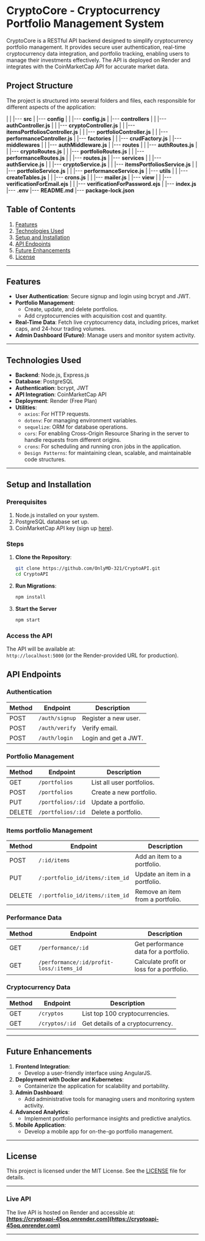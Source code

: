# **CryptoCore - Cryptocurrency Portfolio Management System**

CryptoCore is a RESTful API backend designed to simplify cryptocurrency portfolio management. It provides secure user authentication, real-time cryptocurrency data integration, and portfolio tracking, enabling users to manage their investments effectively. The API is deployed on Render and integrates with the CoinMarketCap API for accurate market data.

## **Project Structure**
The project is structured into several folders and files, each responsible for different aspects of the application:

|
|
|--- **src**
|   |--- **config**
|   |   |--- **config.js**
|   |--- **controllers**
|   |   |--- **authController.js**
|   |   |--- **cryptoController.js**
|   |   |--- **itemsPortfoliosController.js**
|   |   |--- **portfolioController.js**
|   |   |--- **performanceController.js**
|   |--- **factories**
|   |   |--- **crudFactory.js**
|   |--- **middlewares**
|   |   |--- **authMiddleware.js**
|   |--- **routes**
|   |   |--- **authRoutes.js**
|   |   |--- **cryptoRoutes.js**
|   |   |--- **portfolioRoutes.js**
|   |   |--- **performanceRoutes.js**
|   |   |--- **routes.js**
|   |--- **services**
|   |   |--- **authService.js**
|   |   |--- **cryptoService.js**
|   |   |--- **itemsPortfoliosService.js**
|   |   |--- **portfolioService.js**
|   |   |--- **performanceService.js**
|   |--- **utils**
|   |   |--- **createTables.js**
|   |   |--- **crons.js**
|   |   |--- **mailer.js**
|   |--- **view**
|   |   |--- **verificationForEmail.ejs**
|   |   |--- **verificationForPassword.ejs**
|   |--- **index.js**
|--- **.env**
|--- **README.md**
|--- **package-lock.json**


## **Table of Contents**
1. [Features](#features)  
2. [Technologies Used](#technologies-used)  
3. [Setup and Installation](#setup-and-installation)  
4. [API Endpoints](#api-endpoints)  
5. [Future Enhancements](#future-enhancements)  
6. [License](#license)

---

## **Features**
- **User Authentication**: Secure signup and login using bcrypt and JWT.  
- **Portfolio Management**:  
  - Create, update, and delete portfolios.  
  - Add cryptocurrencies with acquisition cost and quantity.  
- **Real-Time Data**: Fetch live cryptocurrency data, including prices, market caps, and 24-hour trading volumes.  
- **Admin Dashboard (Future)**: Manage users and monitor system activity.  

---

## **Technologies Used**
- **Backend**: Node.js, Express.js  
- **Database**: PostgreSQL  
- **Authentication**: bcrypt, JWT  
- **API Integration**: CoinMarketCap API  
- **Deployment**: Render (Free Plan)  
- **Utilities**:  
  - `axios`: For HTTP requests.  
  - `dotenv`: For managing environment variables.  
  - `sequelize`: ORM for database operations.  
  - `cors`: For enabling Cross-Origin Resource Sharing in the server to handle requests from different origins.  
  - `crons`: For scheduling and running cron jobs in the application.  
  - `Design Patterns`: for maintaining clean, scalable, and maintainable code structures.  

---

## **Setup and Installation**

### **Prerequisites**
1. Node.js installed on your system.  
2. PostgreSQL database set up.  
3. CoinMarketCap API key (sign up [here](https://coinmarketcap.com/api/)).  

### **Steps**
1. **Clone the Repository**:
   ```bash
   git clone https://github.com/OnlyMD-321/CryptoAPI.git
   cd CryptoAPI
   ```
2.  **Run Migrations**:
    ```bash
    npm install
    ```
3. **Start the Server**
    ```bash
    npm start
    ```
### **Access the API**
The API will be available at:  
`http://localhost:5000` (or the Render-provided URL for production).


   ## **API Endpoints**

### **Authentication**
| Method | Endpoint          | Description              |
|--------|-------------------|--------------------------|
| POST   | `/auth/signup`    | Register a new user.     |
| POST   | `/auth/verify`    | Verify email.           |
| POST   | `/auth/login`     | Login and get a JWT.     |

### **Portfolio Management**
| Method | Endpoint               | Description                       |
|--------|-------------------------|-----------------------------------|
| GET    | `/portfolios`          | List all user portfolios.         |
| POST   | `/portfolios`          | Create a new portfolio.           |
| PUT    | `/portfolios/:id`      | Update a portfolio.               |
| DELETE | `/portfolios/:id`      | Delete a portfolio.               |

### **Items portfolio Management**
| Method | Endpoint                          | Description                       |
|--------|------------------------------------|-----------------------------------|
| POST   | `/:id/items`                      | Add an item to a portfolio.       |
| PUT    | `/:portfolio_id/items/:item_id`   | Update an item in a portfolio.    |
| DELETE | `/:portfolio_id/items/:item_id`   | Remove an item from a portfolio.  |

### **Performance Data**
| Method | Endpoint                                      | Description                                   |
|--------|-----------------------------------------------|------------------------------------------------|
| GET    | `/performance/:id`                               | Get performance data for a portfolio.      |
| GET    | `/performance/:id/profit-loss/:items_id`         | Calculate profit or loss for a portfolio.  |

### **Cryptocurrency Data**
| Method | Endpoint            | Description                        |
|--------|----------------------|------------------------------------|
| GET    | `/cryptos`          | List top 100 cryptocurrencies.    |
| GET    | `/cryptos/:id`      | Get details of a cryptocurrency.  |

---

## **Future Enhancements**
1. **Frontend Integration**:
   - Develop a user-friendly interface using AngularJS.
2. **Deployment with Docker and Kubernetes**:
   - Containerize the application for scalability and portability.
3. **Admin Dashboard**:
   - Add administrative tools for managing users and monitoring system activity.
4. **Advanced Analytics**:
   - Implement portfolio performance insights and predictive analytics.
5. **Mobile Application**:
   - Develop a mobile app for on-the-go portfolio management.

---

## **License**
This project is licensed under the MIT License. See the [LICENSE](LICENSE) file for details.

---

### **Live API**
The live API is hosted on Render and accessible at:  
**[https://cryptoapi-45oq.onrender.com](https://cryptoapi-45oq.onrender.com)**

---

